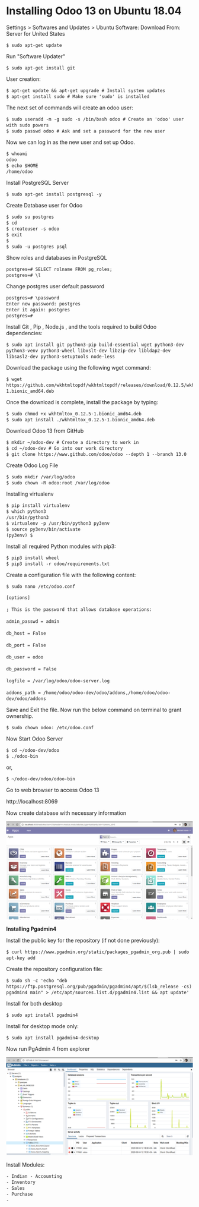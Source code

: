 # Installing Odoo 13 on Ubuntu 18.04

Settings > Softwares and Updates > Ubuntu Software: Download From: Server for United States
```
$ sudo apt-get update
```

Run "Software Updater"
```
$ sudo apt-get install git
```

User creation:
```
$ apt-get update && apt-get upgrade # Install system updates
$ apt-get install sudo # Make sure 'sudo' is installed
```

The next set of commands will create an odoo user:
```
$ sudo useradd -m -g sudo -s /bin/bash odoo # Create an 'odoo' user with sudo powers
$ sudo passwd odoo # Ask and set a password for the new user
```

Now we can log in as the new user and set up Odoo.
```
$ whoami
odoo
$ echo $HOME
/home/odoo
```

Install PostgreSQL Server
```
$ sudo apt-get install postgresql -y
```

Create Database user for Odoo
```
$ sudo su postgres
$ cd
$ createuser -s odoo
$ exit
$
$ sudo -u postgres psql
```

Show roles and databases in PostgreSQL
```
postgres=# SELECT rolname FROM pg_roles;
postgres=# \l
```

Change postgres user default password
```
postgres=# \password
Enter new password: postgres
Enter it again: postgres
postgres=#
```

Install Git , Pip , Node.js , and the tools required to build Odoo dependencies:
```
$ sudo apt install git python3-pip build-essential wget python3-dev python3-venv python3-wheel libxslt-dev libzip-dev libldap2-dev libsasl2-dev python3-setuptools node-less
```

Download the package using the following wget command:
```
$ wget https://github.com/wkhtmltopdf/wkhtmltopdf/releases/download/0.12.5/wkhtmltox_0.12.5-1.bionic_amd64.deb
```

Once the download is complete, install the package by typing:
```
$ sudo chmod +x wkhtmltox_0.12.5-1.bionic_amd64.deb
$ sudo apt install ./wkhtmltox_0.12.5-1.bionic_amd64.deb
```

Download Odoo 13 from GitHub
```
$ mkdir ~/odoo-dev # Create a directory to work in
$ cd ~/odoo-dev # Go into our work directory
$ git clone https://www.github.com/odoo/odoo --depth 1 --branch 13.0

```

Create Odoo Log File
```
$ sudo mkdir /var/log/odoo
$ sudo chown -R odoo:root /var/log/odoo
```

Installing virtualenv
```
$ pip install virtualenv
$ which python3
/usr/bin/python3
$ virtualenv -p /usr/bin/python3 py3env
$ source py3env/bin/activate
(py3env) $ 
```

Install all required Python modules with pip3:
```
$ pip3 install wheel
$ pip3 install -r odoo/requirements.txt
```

Create a configuration file with the following content:
```
$ sudo nano /etc/odoo.conf
```

```
[options]

; This is the password that allows database operations:

admin_passwd = admin

db_host = False

db_port = False

db_user = odoo

db_password = False

logfile = /var/log/odoo/odoo-server.log

addons_path = /home/odoo/odoo-dev/odoo/addons,/home/odoo/odoo-dev/odoo/addons
```

Save and Exit the file. Now run the below command on terminal to grant ownership.
```
$ sudo chown odoo: /etc/odoo.conf
```

Now Start Odoo Server
```
$ cd ~/odoo-dev/odoo
$ ./odoo-bin
```
or,
```
$ ~/odoo-dev/odoo/odoo-bin
```

Go to web browser to access Odoo 13

http://localhost:8069

Now create database with necessary information

<img src="./images/1-addons.png">

**Installing Pgadmin4**

Install the public key for the repository (if not done previously):
```
$ curl https://www.pgadmin.org/static/packages_pgadmin_org.pub | sudo apt-key add
```

Create the repository configuration file:
```
$ sudo sh -c 'echo "deb https://ftp.postgresql.org/pub/pgadmin/pgadmin4/apt/$(lsb_release -cs) pgadmin4 main" > /etc/apt/sources.list.d/pgadmin4.list && apt update'
```

Install for both desktop
```
$ sudo apt install pgadmin4
```

Install for desktop mode only:
```
$ sudo apt install pgadmin4-desktop
```

Now run PgAdmin 4 from explorer

<img src="./images/2-pgadmin4.png">

Install Modules:

```
- Indian - Accounting
- Inventory
- Sales
- Purchase
- 
```
